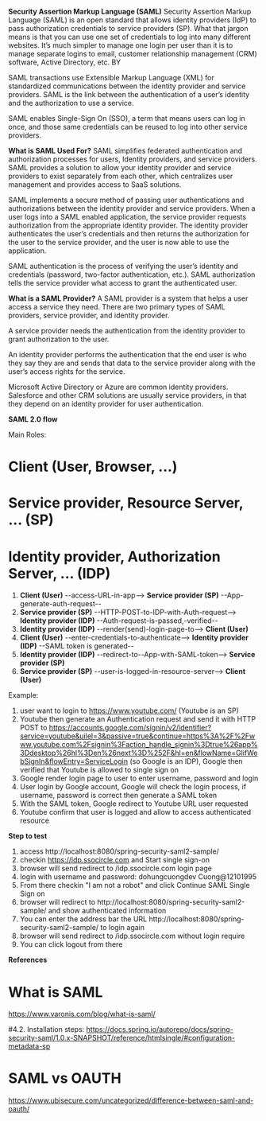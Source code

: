 **Security Assertion Markup Language (SAML)**
Security Assertion Markup Language (SAML) is an open standard that allows identity providers (IdP) to pass authorization credentials to service providers (SP). What that jargon means is that you can use one set of credentials to log into many different websites. It’s much simpler to manage one login per user than it is to manage separate logins to email, customer relationship management (CRM) software, Active Directory, etc.
BY

SAML transactions use Extensible Markup Language (XML) for standardized communications between the identity provider and service providers. SAML is the link between the authentication of a user’s identity and the authorization to use a service.

SAML enables Single-Sign On (SSO), a term that means users can log in once, and those same credentials can be reused to log into other service providers.

**What is SAML Used For?**
SAML simplifies federated authentication and authorization processes for users, Identity providers, and service providers. SAML provides a solution to allow your identity provider and service providers to exist separately from each other, which centralizes user management and provides access to SaaS solutions.

SAML implements a secure method of passing user authentications and authorizations between the identity provider and service providers. When a user logs into a SAML enabled application, the service provider requests authorization from the appropriate identity provider. The identity provider authenticates the user’s credentials and then returns the authorization for the user to the service provider, and the user is now able to use the application.

SAML authentication is the process of verifying the user’s identity and credentials (password, two-factor authentication, etc.). SAML authorization tells the service provider what access to grant the authenticated user.

**What is a SAML Provider?**
A SAML provider is a system that helps a user access a service they need. There are two primary types of SAML providers, service provider, and identity provider.

A service provider needs the authentication from the identity provider to grant authorization to the user.

An identity provider performs the authentication that the end user is who they say they are and sends that data to the service provider along with the user’s access rights for the service.

Microsoft Active Directory or Azure are common identity providers. Salesforce and other CRM solutions are usually service providers, in that they depend on an identity provider for user authentication.

**SAML 2.0 flow**

Main Roles:
# Client (User, Browser, ...)
# Service provider, Resource Server, ... (SP)
# Identity provider, Authorization Server, ... (IDP)

1. **Client (User)** --access-URL-in-app--> **Service provider (SP)** --App-generate-auth-request--
2. **Service provider (SP)** --HTTP-POST-to-IDP-with-Auth-request--> **Identity provider (IDP)** --Auth-request-is-passed,-verified--
3. **Identity provider (IDP)** --render(send)-login-page-to--> **Client (User)**
4. **Client (User)** --enter-credentials-to-authenticate--> **Identity provider (IDP)** --SAML token is generated--
5. **Identity provider (IDP)** --redirect-to--App-with-SAML-token--> **Service provider (SP)**
6. **Service provider (SP)** --user-is-logged-in-resource-server--> **Client (User)**

Example:
1. user want to login to https://www.youtube.com/ (Youtube is an SP)
2. Youtube then generate an Authentication request and send it with HTTP POST to 
https://accounts.google.com/signin/v2/identifier?service=youtube&uilel=3&passive=true&continue=https%3A%2F%2Fwww.youtube.com%2Fsignin%3Faction_handle_signin%3Dtrue%26app%3Ddesktop%26hl%3Den%26next%3D%252F&hl=en&flowName=GlifWebSignIn&flowEntry=ServiceLogin (so Google is an IDP), Google then verified that Youtube is allowed to single sign on
3. Google render login page to user to enter username, password and login
4. User login by Google account, Google will check the login process, if username, password is correct then generate a SAML token
5. With the SAML token, Google redirect to Youtube URL user requested
6. Youtube confirm that user is logged and allow to access authenticated resource

**Step to test**
1. access http://localhost:8080/spring-security-saml2-sample/
2. checkin https://idp.ssocircle.com  and Start single sign-on
3. browser will send redirect to /idp.ssocircle.com login page
4. login with username and password: dohungcuongdev Cuong@12101995
5. From there checkin "I am not a robot" and click Continue SAML Single Sign on
6. browser will redirect to http://localhost:8080/spring-security-saml2-sample/ and show authenticated information
7. You can enter the address bar the URL http://localhost:8080/spring-security-saml2-sample/ to login again
8. browser will send redirect to /idp.ssocircle.com without login require
9. You can click logout from there

**References**
# What is SAML
https://www.varonis.com/blog/what-is-saml/

#4.2. Installation steps:
https://docs.spring.io/autorepo/docs/spring-security-saml/1.0.x-SNAPSHOT/reference/htmlsingle/#configuration-metadata-sp

# SAML vs OAUTH
https://www.ubisecure.com/uncategorized/difference-between-saml-and-oauth/